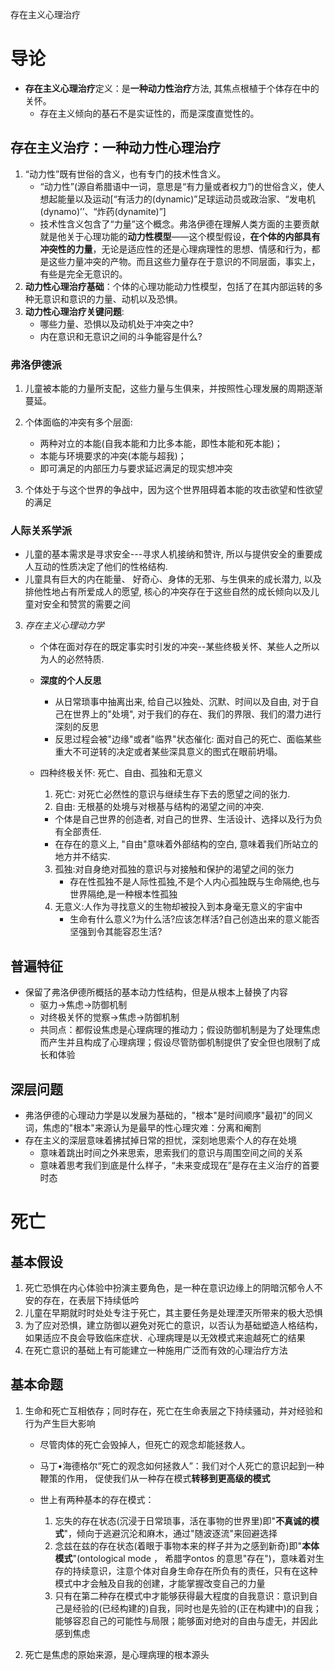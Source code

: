 存在主义心理治疗

# 导论

- **存在主义心理治疗**定义：是**一种动力性治疗**方法, 其焦点根植于个体存在中的关怀。
  - 存在主义倾向的基石不是实证性的，而是深度直觉性的。

## 存在主义治疗：一种动力性心理治疗 

1. “动力性”既有世俗的含义，也有专门的技术性含义。
   - “动力性”(源自希腊语中一词，意思是“有力量或者权力”)的世俗含义，使人想起能量以及运动[“有活力的(dynamic)”足球运动员或政治家、“发电机(dynamo)’’、“炸药(dynamite)”]
   - 技术性含义包含了“力量”这个概念。弗洛伊德在理解人类方面的主要贡献就是他关于心理功能的**动力性模型**——这个模型假设，**在个体的内部具有冲突性的力量**，无论是适应性的还是心理病理性的思想、情感和行为，都是这些力量冲突的产物。而且这些力量存在于意识的不同层面，事实上，有些是完全无意识的。
2. **动力性心理治疗基础**：个体的心理功能动力性模型，包括了在其内部运转的多种无意识和意识的力量、动机以及恐惧。
3. **动力性心理治疗关键问题**: 
   - 哪些力量、恐惧以及动机处于冲突之中?
   - 内在意识和无意识之间的斗争能容是什么?

### 弗洛伊德派

1. 儿童被本能的力量所支配，这些力量与生俱来，并按照性心理发展的周期逐渐蔓延。
2. 个体面临的冲突有多个层面: 
   - 两种对立的本能(自我本能和力比多本能，即性本能和死本能)​；
   - 本能与环境要求的冲突(本能与超我)；
   - 即可满足的内部压力与要求延迟满足的现实想冲突

3. 个体处于与这个世界的争战中，因为这个世界阻碍着本能的攻击欲望和性欲望的满足

### 人际关系学派

- 儿童的基本需求是寻求安全---寻求人机接纳和赞许, 所以与提供安全的重要成人互动的性质决定了他们的性格结构.
- 儿童具有巨大的内在能量、 好奇心、身体的无邪、与生俱来的成长潜力, 以及排他性地占有所爱成人的愿望, 核心的冲突存在于这些自然的成长倾向以及儿童对安全和赞赏的需要之间

3. *存在主义心理动力学*

   - 个体在面对存在的既定事实时引发的冲突--某些终极关怀、某些人之所以为人的必然特质.
   - **深度的个人反思**
     - 从日常琐事中抽离出来, 给自己以独处、沉默、时间以及自由, 对于自己在世界上的"处境", 对于我们的存在、我们的界限、我们的潜力进行深刻的反思
     - 反思过程会被"边缘"或者"临界"状态催化: 面对自己的死亡、面临某些重大不可逆转的决定或者某些深具意义的图式在眼前坍塌。

   - 四种终极关怀: 死亡、自由、孤独和无意义
     1. 死亡: 对死亡必然性的意识与继续生存下去的愿望之间的张力.
     2. 自由: 无根基的处境与对根基与结构的渴望之间的冲突.
       - 个体是自己世界的创造者, 对自己的世界、生活设计、选择以及行为负有全部责任. 
       - 在存在的意义上, "自由"意味着外部结构的空白, 意味着我们所站立的地方并不结实.
     3. 孤独:对自身绝对孤独的意识与对接触和保护的渴望之间的张力
        - 存在性孤独不是人际性孤独,不是个人内心孤独既与生命隔绝,也与世界隔绝,是一种根本性孤独
     4. 无意义:人作为寻找意义的生物却被投入到本身毫无意义的宇宙中
        - 生命有什么意义?为什么活?应该怎样活?自己创造出来的意义能否坚强到令其能容忍生活?

## 普遍特征

- 保留了弗洛伊德所概括的基本动力性结构，但是从根本上替换了内容
  - 驱力->焦虑->防御机制
  - 对终极关怀的觉察->焦虑->防御机制
  - 共同点：都假设焦虑是心理病理的推动力；假设防御机制是为了处理焦虑而产生并且构成了心理病理；假设尽管防御机制提供了安全但也限制了成长和体验

## 深层问题

- 弗洛伊德的心理动力学是以发展为基础的，"根本"是时间顺序"最初"的同义词，焦虑的"根本"来源认为是最早的性心理灾难：分离和阉割
- 存在主义的深层意味着拂拭掉日常的担忧，深刻地思索个人的存在处境
  - 意味着跳出时间之外来思索，思索我们的意识与周围空间之间的关系
  - 意味着思考我们到底是什么样子，“未来变成现在”是存在主义治疗的首要时态

# 死亡

## 基本假设

1. 死亡恐惧在内心体验中扮演主要角色，是一种在意识边缘上的阴暗沉郁令人不安的存在，在表层下持续低吟
2. 儿童在早期就时时处处专注于死亡，其主要任务是处理湮灭所带来的极大恐惧
3. 为了应对恐惧，建立防御以避免对死亡的意识，以否认为基础塑造人格结构，如果适应不良会导致临床症状．心理病理是以无效模式来逾越死亡的结果
4. 在死亡意识的基础上有可能建立一种施用广泛而有效的心理治疗方法

## 基本命题

1. 生命和死亡互相依存；同时存在，死亡在生命表层之下持续骚动，并对经验和行为产生巨大影响
   - 尽管肉体的死亡会毁掉人，但死亡的观念却能拯救人。

   - 马丁•海德格尔“死亡的观念如何拯救人”：我们对个人死亡的意识起到一种鞭策的作用， 促使我们从一种存在模式**转移到更高级的模式**
   - 世上有两种基本的存在模式：
     1. 忘失的存在状态(沉浸于日常琐事，活在事物的世界里)即"**不真诚的模式**"，倾向于逃避沉沦和麻木，通过"随波逐流"来回避选择
     2. 念兹在兹的存在状态(着眼于事物本来的样子并为之感到新奇)即"**本体模式**"(ontological mode ， 希腊字ontos 的意思"存在")，意味着对生存的持续意识，注意个体对自身生命存在所负有的责任，只有在这种模式中才会触及自我的创建，才能掌握改变自己的力量
     3. 只有在第二种存在模式中才能够获得最大程度的自我意识：意识到自己是经验的(已经构建的)自我，同时也是先验的(正在构建中)的自我；能够容忍自己的可能性与局限；能够面对绝对的自由与虚无，并因此感到焦虑

2. 死亡是焦虑的原始来源，是心理病理的根本源头



























